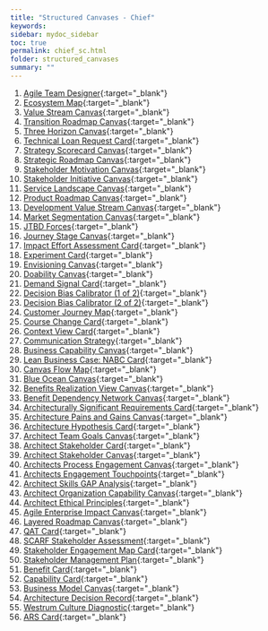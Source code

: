 ```yaml
---
title: "Structured Canvases - Chief"
keywords: 
sidebar: mydoc_sidebar
toc: true
permalink: chief_sc.html
folder: structured_canvases
summary: ""
---
```


1. [Agile Team Designer](agile_team_designer.md){:target="_blank"}
2. [Ecosystem Map](ecosystem_map.md){:target="_blank"}
3. [Value Stream Canvas](value_stream_canvas.md){:target="_blank"}
4. [Transition Roadmap Canvas](transition_roadmap_canvas.md){:target="_blank"}
5. [Three Horizon Canvas](three_horizon_canvas.md){:target="_blank"}
6. [Technical Loan Request Card](technical_loan_request_card.md){:target="_blank"}
7. [Strategy Scorecard Canvas](strategy_scorecard_canvas.md){:target="_blank"}
8. [Strategic Roadmap Canvas](strategic_roadmap_canvas.md){:target="_blank"}
9. [Stakeholder Motivation Canvas](stakeholder_motivation_canvas.md){:target="_blank"}
10. [Stakeholder Initiative Canvas](stakeholder_initiative_canvas.md){:target="_blank"}
11. [Service Landscape Canvas](service_landscape_canvas.md){:target="_blank"}
12. [Product Roadmap Canvas](product_roadmap_canvas.md){:target="_blank"}
13. [Development Value Stream Canvas](development_value_stream_canvas.md){:target="_blank"}
14. [Market Segmentation Canvas](market_segmentation_canvas.md){:target="_blank"}
15. [JTBD Forces](jtbd_forces.md){:target="_blank"}
16. [Journey Stage Canvas](journey_stage_canvas.md){:target="_blank"}
17. [Impact Effort Assessment Card](impact_effort_assessment_card.md){:target="_blank"}
18. [Experiment Card](experiment_card.md){:target="_blank"}
19. [Envisioning Canvas](envisioning_canvas.md){:target="_blank"}
20. [Doability Canvas](doability_canvas.md){:target="_blank"}
21. [Demand Signal Card](demand_signal_card.md){:target="_blank"}
22. [Decision Bias Calibrator (1 of 2)](decision_bias_calibrator_1.md){:target="_blank"}
23. [Decision Bias Calibrator (2 of 2)](decision_bias_calibrator_2.md){:target="_blank"}
24. [Customer Journey Map](customer_journey_map.md){:target="_blank"}
25. [Course Change Card](course_change_card.md){:target="_blank"}
26. [Context View Card](context_view_card.md){:target="_blank"}
27. [Communication Strategy](communication_strategy.md){:target="_blank"}
28. [Business Capability Canvas](business_capability_canvas.md){:target="_blank"}
29. [Lean Business Case: NABC Card](business_case_nabc_card.md){:target="_blank"}
30. [Canvas Flow Map](canvas_flow_map.md){:target="_blank"}
31. [Blue Ocean Canvas](blue_ocean_canvas.md){:target="_blank"}
32. [Benefits Realization View Canvas](benefits_realization_view_canvas.md){:target="_blank"}
33. [Benefit Dependency Network Canvas](benefits_dependency_network_canvas.md){:target="_blank"}
34. [Architecturally Significant Requirements Card](asr_card.md){:target="_blank"}
35. [Architecture Pains and Gains Canvas](architecture_pains_and_gains.md){:target="_blank"}
36. [Architecture Hypothesis Card](architecture_hypothesis_card.md){:target="_blank"}
37. [Architect Team Goals Canvas](architect_team_goals_canvas.md){:target="_blank"}
38. [Architect Stakeholder Card](architect_stakeholder_card.md){:target="_blank"}
39. [Architect Stakeholder Canvas](architect_stakeholder_canvas.md){:target="_blank"}
40. [Architects Process Engagement Canvas](architects_process_engagement_canvas.md){:target="_blank"}
41. [Architects Engagement Touchpoints](architects_engagement_touchpoints.md){:target="_blank"}
42. [Architect Skills GAP Analysis](architect_skills_gap_analysis.md){:target="_blank"}
43. [Architect Organization Capability Canvas](architect_organization_canvas.md){:target="_blank"}
44. [Architect Ethical Principles](architect_ethical_principles.md){:target="_blank"}
45. [Agile Enterprise Impact Canvas](agile_enterprise_impact_canvas.md){:target="_blank"}
46. [Layered Roadmap Canvas](layered_roadmap_canvas.md){:target="_blank"}
47. [QAT Card](qat_card.md){:target="_blank"}
48. [SCARF Stakeholder Assessment](scarf_stakeholder_assessment.md){:target="_blank"}
49. [Stakeholder Engagement Map Card](stakeholder_engagement_map_card.md){:target="_blank"}
50. [Stakeholder Management Plan](stakholder_management_plan.md){:target="_blank"}
51. [Benefit Card](benefit_card.md){:target="_blank"}
52. [Capability Card](capability_card.md){:target="_blank"}
53. [Business Model Canvas](business_model_canvas.md){:target="_blank"}
54. [Architecture Decision Record](architecture_decision_record.md){:target="_blank"}
55. [Westrum Culture Diagnostic](westrum_culture_diagnostic.md){:target="_blank"}
56. [ARS Card](ars_card.md){:target="_blank"}

